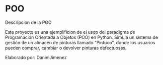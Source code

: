 # POO
Descripcion de la POO

Este proyecto es una ejemplificion de el usop del paradigma de Programación Orientada a Objetos (POO) en Python.
Simula un sistema de gestión de un almacén de pinturas llamado "Pintuco", donde los usuarios pueden comprar, cambiar o devolver pinturas defectuosas.

Elaborado por: DanielJimenez
